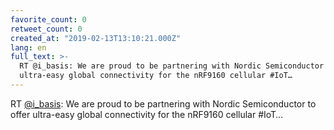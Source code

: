 ```yaml
---
favorite_count: 0
retweet_count: 0
created_at: "2019-02-13T13:10:21.000Z"
lang: en
full_text: >-
  RT @i_basis: We are proud to be partnering with Nordic Semiconductor to offer
  ultra-easy global connectivity for the nRF9160 cellular #IoT…
---
```


RT [@i_basis](https://twitter.com/i_basis): We are proud to be partnering with
Nordic Semiconductor to offer ultra-easy global connectivity for the nRF9160
cellular #IoT…
